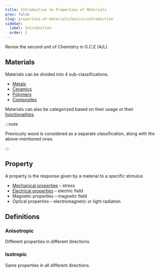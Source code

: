 ```yaml
---
title: Introduction to Properties of Materials
prev: false
slug: properties-of-materials/basics/introduction
sidebar:
  label: Introduction
  order: 1
---
```


Revise the second unit of Chemistry in G.C.E (A/L).

## Materials

Materials can be divided into 4 sub-classifications.

- [Metals](/properties-of-materials/basics/metals)
- [Ceramics](/properties-of-materials/basics/ceramics)
- [Polymers](/properties-of-materials/basics/polymers)
- [Composites](/properties-of-materials/basics/composites)

Materials can also be categorized based on their usage or their
[functionalities](/properties-of-materials/basics/functional-materials/).

:::note

Previously wood is considered as a separate classification, along with the
above-mentioned ones.

:::

## Property

A property is the response given by a material to a specific stimulus

- [Mechanical properties](/properties-of-materials/mechanical-properties/introduction)
  – stress
- [Electrical properties](/properties-of-materials/mechanical-properties/introduction)
  – electric field
- Magnetic properties – magnetic field
- Optical properties – electromagnetic or light radiation

## Definitions

### Anisotropic

Different properties in different directions.

### Isotropic

Same properties in all different directions.
